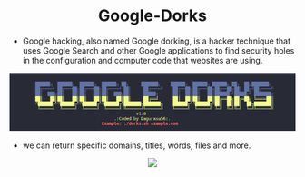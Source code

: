 <h1 align="center"> Google-Dorks</h1>

* Google hacking, also named Google dorking, is a hacker technique that uses Google Search and other Google applications to find security holes in the configuration and computer code that websites are using.

<p align="center">
    <img src="assets/banner.png">
</p>

* we can return specific domains, titles, words, files and more.

<p align="center">
    <img src="assets/.png">
</p>
